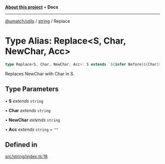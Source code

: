 [**About this project**](../../README.md) • **Docs**

***

[@umatch/utils](../../api.md) / [string](../README.md) / Replace

# Type Alias: Replace\<S, Char, NewChar, Acc\>

```ts
type Replace<S, Char, NewChar, Acc>: S extends `${infer Before}${Char}${infer After}` ? Replace<After, Char, NewChar, `${Acc}${Before}${NewChar}`> : Acc extends "" ? S : `${Acc}${S}`;
```

Replaces NewChar with Char in S.

## Type Parameters

• **S** *extends* `string`

• **Char** *extends* `string`

• **NewChar** *extends* `string`

• **Acc** *extends* `string` = `""`

## Defined in

[src/string/index.ts:18](https://github.com/umatch-oficial/utils/blob/main/src/string/index.ts#L18)
